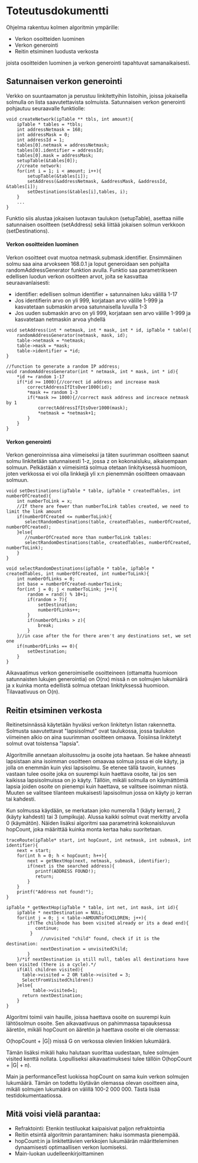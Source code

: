 # Toteutusdokumentti

Ohjelma rakentuu kolmen algoritmin ympärille:
* Verkon osoitteiden luominen
* Verkon generointi
* Reitin etsiminen luodusta verkosta

joista osoitteiden luominen ja verkon generointi tapahtuvat samanaikaisesti.

## Satunnaisen verkon generointi
Verkko on suuntaamaton ja perustuu linkitettyihin listoihin, joissa jokaisella solmulla on lista saavutettavista solmuista. Satunnaisen verkon generointi pohjautuu seuraavalle funktiolle:
```
void createNetwork(ipTable ** tbls, int amount){
    ipTable * tables = *tbls;
    int addressNetmask = 168;
    int addressMask = 0;
    int addressId = 1;
    tables[0].netmask = addressNetmask;
    tables[0].identifier = addressId;
    tables[0].mask = addressMask;
    setupTable(&tables[0]);
    //create network:
    for(int i = 1; i < amount; i++){
        setupTable(&tables[i]);
        setAddress(&addressNetmask, &addressMask, &addressId, &tables[i]);
        setDestinations(&tables[i],tables, i);
    }
    ...
} 
```
Funktio siis alustaa jokaisen luotavan taulukon (setupTable), asettaa niille satunnaisen osoitteen (setAddress) sekä liittää jokaisen solmun verkkoon (setDestinations). 

#### Verkon osoitteiden luominen
Verkon osoitteet ovat muotoa netmask.submask.identifier. Ensimmäinen solmu saa aina arvokseen 168.0.1 ja loput generoidaan sen pohjalta randomAddressGenerator funktion avulla. Funktio saa parametrikseen edellisen luodun verkon osoitteen arvot, joita se kasvattaa seuraavanlaisesti:
* identifier: edellisen solmun identifier + satunnainen luku välillä 1-17
* Jos identifierin arvo on yli 999, korjataan arvo välille 1-999 ja kasvatetaan submaskin arvoa satunnaisella luvulla 1-3
* Jos uuden submaskin arvo on yli 999, korjataan sen arvo välille 1-999 ja kasvatetaan netmaskin arvoa yhdellä
```
void setAddress(int * netmask, int * mask, int * id, ipTable * table){
    randomAddressGenerator(netmask, mask, id);
    table->netmask = *netmask;
    table->mask = *mask;
    table->identifier = *id;
}

//function to generate a random IP address;
void randomAddressGenerator(int * netmask, int * mask, int * id){
    *id += random 1-17
    if(*id >= 1000){//correct id address and increase mask
        correctAddressIfItsOver1000(id);
        *mask += random 1-3
        if(*mask >= 1000){//correct mask address and increace netmask by 1
            correctAddressIfItsOver1000(mask);
            *netmask = *netmask+1;
        }
    }
}

```
#### Verkon generointi
Verkon generoinnissa aina viimeiseksi ja täten suurimman osoitteen saanut solmu linkitetään satunnaisesti 1-z, jossa z on kokonaisluku, aikaisempaan solmuun. Pelkästään x viimeisintä solmua otetaan linkityksessä huomioon, joten verkkossa ei voi olla linkkejä yli x:n pienemmän osoitteen omaavaan solmuun. 

```
void setDestinations(ipTable * table, ipTable * createdTables, int numberOfCreated){
	int numberToLink = x;
	//If there are fewer than numberToLink tables created, we need to limit the link amount 
	if(numberOfCreated <= numberToLink){
	   selectRandomDestinations(table, createdTables, numberOfCreated, numberOfCreated);
	}else{
	   //numberOfCreated more than numberToLink tables:
	   selectRandomDestinations(table, createdTables, numberOfCreated, numberToLink);
	}
}

void selectRandomDestinations(ipTable * table, ipTable * createdTables, int numberOfCreated, int numberToLink){
	int numberOfLinks = 0;
	int base = numberOfCreated-numberToLink;
	for(int j = 0; j < numberToLink; j++){
		random = rand() % 10+1;
		if(random > 7){
			setDestination;
			numberOfLinks++;
		}
		if(numberOfLinks > z){
			break;
		}
	}//in case after the for there aren't any destinations set, we set one
	if(numberOfLinks == 0){
		setDestination;
	}
}

```


Aikavaatimus verkon generoimiselle osoitteineen (ottamatta huomioon satunnaisten lukujen generointia) on O(nx) missä n on solmujen lukumäärä ja x kuinka monta edellistä solmua otetaan linkityksessä huomioon. Tilavaativuus on O(n).

## Reitin etsiminen verkosta
Reitinetsinnässä käytetään hyväksi verkon linkitetyn listan rakennetta. Solmusta saavutettavat "lapsisolmut" ovat taulukossa, jossa taulukon viimeinen alkio on aina suurimman osoitteen omaava. Toisiinsa linkitetyt solmut ovat toistensa "lapsia".

Algoritmille annetaan aloitussolmu ja osoite jota haetaan. Se hakee ahneasti lapsistaan aina isoimman osoitteen omaavaa solmua jossa ei ole käyty, ja jolla on enemmän kuin yksi lapsisolmu. Se etenee tällä tavoin, kunnes vastaan tulee osoite joka on suurempi kuin haettava osoite, tai jos sen kaikissa lapsisolmuissa on jo käyty. Tällöin, mikäli solmulla on käymättömiä lapsia joiden osoite on pienempi kuin haettava, se valitsee isoimman niistä. Muuten se valitsee tilanteen mukaisesti lapsisolmun jossa on käyty jo kerran tai kahdesti. 

Kun solmussa käydään, se merkataan joko numerolla 1 (käyty kerran), 2 (käyty kahdesti) tai 3 (umpikuja). Alussa kaikki solmut ovat merkitty arvolla 0 (käymätön). Näiden lisäksi algoritmi saa parametrinä kokonaisluvun hopCount, joka määrittää kuinka monta kertaa haku suoritetaan. 

```
traceRoute(ipTable* start, int hopCount, int netmask, int submask, int identifier){
	next = start;
	for(int h = 0; h < hopCount; h++){
	    next = getNextHop(next, netmask, submask, identifier);
	    if(next is the searched address){
	       printf(ADDRESS FOUND!);
	       return;
	    }
	}
	printf("Address not found!");
}

ipTable * getNextHop(ipTable * table, int net, int mask, int id){
	ipTable * nextDestination = NULL;
	for(int j = 0; j < table->AMOUNTofCHILDREN; j++){
	    if(The childnode has been visited already or its a dead end){
	       continue;
	     }
             //unvisited "child" found, check if it is the destination:
    	     nextDestination = unvisitedChild;
    	}
	}/*if nextDestination is still null, tables all destinations have been visited (there is a cycle).*/
	if(All children visited){
	  table->visited = 2 OR table->visited = 3;
	  SelectFromVisitedChildren()
	}else{
    	  table->visited=1;
   	  return nextDestination;
	}
}

```
Algoritmi toimii vain hauille, joissa haettava osoite on suurempi kuin lähtösolmun osoite. Sen aikavaativuus on pahimmassa tapauksessa ääretön, mikäli hopCount on ääretön ja haettava osoite ei ole olemassa:

O(hopCount + |G|) missä G on verkossa olevien linkkien lukumäärä. 

Tämän lisäksi mikäli haku halutaan suorittaa uudestaan, tulee solmujen visited kenttä nollata. Lopulliseksi aikavaatimuksesi tulee tällöin O(hopCount + |G| + n).

Main ja performanceTest luokissa hopCount on sama kuin verkon solmujen lukumäärä. Tämän on todettu löytävän olemassa olevan osoitteen aina, mikäli solmujen lukumäärä on välillä 100-2 000 000. Tästä lisää testidokumentaatiossa.

## Mitä voisi vielä parantaa:
* Refraktointi: Etenkin testiluokat kaipaisivat paljon refraktointia
* Reitin etsintä algoritmin parantaminen: haku isommasta pienempää.
* hopCount:in ja linkitettävien verkkojen lukumäärän määritteleminen dynaamisesti optimaallisen verkon luomiseksi.
* Main-luokan uudelleenkirjoittaminen













